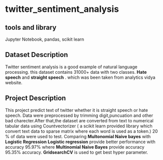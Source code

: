 # twitter_sentiment_analysis #
## tools and library ##
Jupyter Notebook, pandas, scikit learn
## Dataset Description ##
Twitter sentiment analysis is a good example of natural language processing. this dataset contains 31000+ data with two classes. **Hate speech** and 
**straight speech** . which was been taken from analytics vidya website.

## Project Description ##
This project predict text of twitter whether it is straight speech or hate speech. Data were preprocessed by trimming digit,puncuation and 
other bad charecter.After that,the dataset are converted from text to numerical tabular data using Countvectorizer ( a scikit learn provided library which convert text data to sparse matrix where each word is used as a token.) 20 % of 
data were used to test. Comparing **Multonomial Naive bayes** with **Logistic Regression** **Logistic regression** provide better performance
with accuracy 95.97% where **Multinomial Naive Bayes** provide accuracy 95.35% accuracy. **GridsearchCV** is used to get best hyper parameter.
